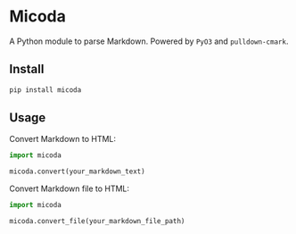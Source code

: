 # Micoda

A Python module to parse Markdown. Powered by `PyO3` and `pulldown-cmark`.

## Install

```bash
pip install micoda
```

## Usage

Convert Markdown to HTML:

```python
import micoda

micoda.convert(your_markdown_text)
```

Convert Markdown file to HTML:

```python
import micoda

micoda.convert_file(your_markdown_file_path)
```
